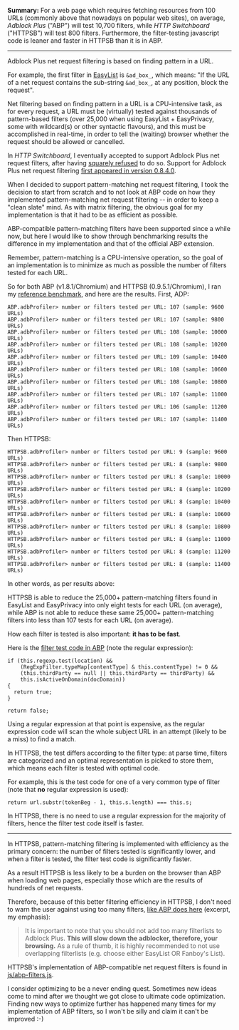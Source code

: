 **Summary:** For a web page which requires fetching resources from 100 URLs (commonly above that nowadays on popular web sites), on average, _Adblock Plus_ ("ABP") will test 10,700 filters, while _HTTP Switchboard_ ("HTTPSB") will test 800 filters. Furthermore, the filter-testing javascript code is leaner and faster in HTTPSB than it is in ABP.

***

Adblock Plus net request filtering is based on finding pattern in a URL.

For example, the first filter in [EasyList](https://easylist.adblockplus.org/en/) is `&ad_box_`, which means: "If the URL of a net request contains the sub-string `&ad_box_`, at any position, block the request".

Net filtering based on finding pattern in a URL is a CPU-intensive task, as for every request, a URL must be (virtually) tested against thousands of pattern-based filters (over 25,000 when using EasyList + EasyPrivacy, some with wildcard(s) or other syntactic flavours), and this must be accomplished in real-time, in order to tell the (waiting) browser whether the request should be allowed or cancelled.

In _HTTP Switchboard_, I eventually accepted to support Adblock Plus net request filters, after having [squarely refused](/gorhill/httpswitchboard/issues/149#issuecomment-32458730) to do so. Support for Adblock Plus net request filtering [first appeared in version 0.8.4.0](/gorhill/httpswitchboard/wiki/Change-log#0840).

When I decided to support pattern-matching net request filtering, I took the decision to start from scratch and to not look at ABP code on how they implemented pattern-matching net request filtering -- in order to keep a "clean slate" mind. As with matrix filtering, the obvious goal for my implementation is that it had to be as efficient as possible.

ABP-compatible pattern-matching filters have been supported since a while now, but here I would like to show through benchmarking results the difference in my implementation and that of the official ABP extension. 

Remember, pattern-matching is a CPU-intensive operation, so the goal of an implementation is to minimize as much as possible the number of filters tested for each URL.

So for both ABP (v1.8.1/Chromium) and HTTPSB (0.9.5.1/Chromium), I ran my [reference benchmark](/gorhill/httpswitchboard/wiki/Comparative-benchmarks-against-widely-used-blockers:-Top-15-Most-Popular-News-Websites), and here are the results. First, ADP:

    ABP.adbProfiler> number or filters tested per URL: 107 (sample: 9600 URLs)
    ABP.adbProfiler> number or filters tested per URL: 107 (sample: 9800 URLs)
    ABP.adbProfiler> number or filters tested per URL: 108 (sample: 10000 URLs)
    ABP.adbProfiler> number or filters tested per URL: 108 (sample: 10200 URLs)
    ABP.adbProfiler> number or filters tested per URL: 109 (sample: 10400 URLs)
    ABP.adbProfiler> number or filters tested per URL: 108 (sample: 10600 URLs)
    ABP.adbProfiler> number or filters tested per URL: 108 (sample: 10800 URLs)
    ABP.adbProfiler> number or filters tested per URL: 107 (sample: 11000 URLs)
    ABP.adbProfiler> number or filters tested per URL: 106 (sample: 11200 URLs)
    ABP.adbProfiler> number or filters tested per URL: 107 (sample: 11400 URLs)

Then HTTPSB:

    HTTPSB.adbProfiler> number or filters tested per URL: 9 (sample: 9600 URLs)
    HTTPSB.adbProfiler> number or filters tested per URL: 8 (sample: 9800 URLs)
    HTTPSB.adbProfiler> number or filters tested per URL: 8 (sample: 10000 URLs)
    HTTPSB.adbProfiler> number or filters tested per URL: 8 (sample: 10200 URLs)
    HTTPSB.adbProfiler> number or filters tested per URL: 8 (sample: 10400 URLs)
    HTTPSB.adbProfiler> number or filters tested per URL: 8 (sample: 10600 URLs)
    HTTPSB.adbProfiler> number or filters tested per URL: 8 (sample: 10800 URLs)
    HTTPSB.adbProfiler> number or filters tested per URL: 8 (sample: 11000 URLs)
    HTTPSB.adbProfiler> number or filters tested per URL: 8 (sample: 11200 URLs)
    HTTPSB.adbProfiler> number or filters tested per URL: 8 (sample: 11400 URLs)

In other words, as per results above:

HTTPSB is able to reduce the 25,000+ pattern-matching filters found in EasyList and EasyPrivacy into only eight tests for each URL (on average), while ABP is not able to reduce these same 25,000+ pattern-matching filters into less than 107 tests for each URL (on average).

How each filter is tested is also important: **it has to be fast**.

Here is the [filter test code in ABP](/adblockplus/adblockplus/blob/master/lib/filterClasses.js#L544) (note the regular expression):

    if (this.regexp.test(location) &&
        (RegExpFilter.typeMap[contentType] & this.contentType) != 0 &&
        (this.thirdParty == null || this.thirdParty == thirdParty) &&
        this.isActiveOnDomain(docDomain))
    {
      return true;
    }

    return false;

Using a regular expression at that point is expensive, as the regular expression code will scan the whole subject URL in an attempt (likely to be a miss) to find a match.

In HTTPSB, the test differs according to the filter type: at parse time, filters are categorized and an optimal representation is picked to store them, which means each filter is tested with optimal code.

For example, this is the test code for one of a very common type of filter (note that **no** regular expression is used):

    return url.substr(tokenBeg - 1, this.s.length) === this.s;

In HTTPSB, there is no need to use a regular expression for the majority of filters, hence the filter test code itself is faster.

***

In HTTPSB, pattern-matching filtering is implemented with efficiency as the primary concern: the number of filters tested is significantly lower, and when a filter is tested, the filter test code is significantly faster.

As a result HTTPSB is less likely to be a burden on the browser than ABP when loading web pages, especially those which are the results of hundreds of net requests.

Therefore, because of this better filtering efficiency in HTTPSB, I don't need to warn the user against using too many filters, [like ABP does here](https://adblockplus.org/en/getting_started#subscription) (excerpt, my emphasis):

> It is important to note that you should not add too many filterlists to Adblock Plus. **This will slow down the adblocker, therefore, your browsing.** As a rule of thumb, it is highly recommended to not use overlapping filterlists (e.g. choose either EasyList OR Fanboy's List).

HTTPSB's implementation of ABP-compatible net request filters is found in [js/abp-filters.js](/gorhill/httpswitchboard/blob/master/js/abp-filters.js).

I consider optimizing to be a never ending quest. Sometimes new ideas come to mind after we thought we got close to ultimate code optimization. Finding new ways to optimize further has happened many times for my implementation of ABP filters, so I won't be silly and claim it can't be improved :-)